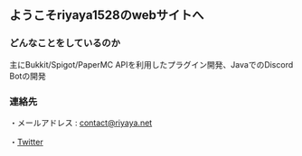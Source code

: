 ## ようこそriyaya1528のwebサイトへ

### どんなことをしているのか
主にBukkit/Spigot/PaperMC APIを利用したプラグイン開発、JavaでのDiscord Botの開発

### 連絡先
・メールアドレス : contact@riyaya.net

・[Twitter](https://twitter.com/riyaya1528)
